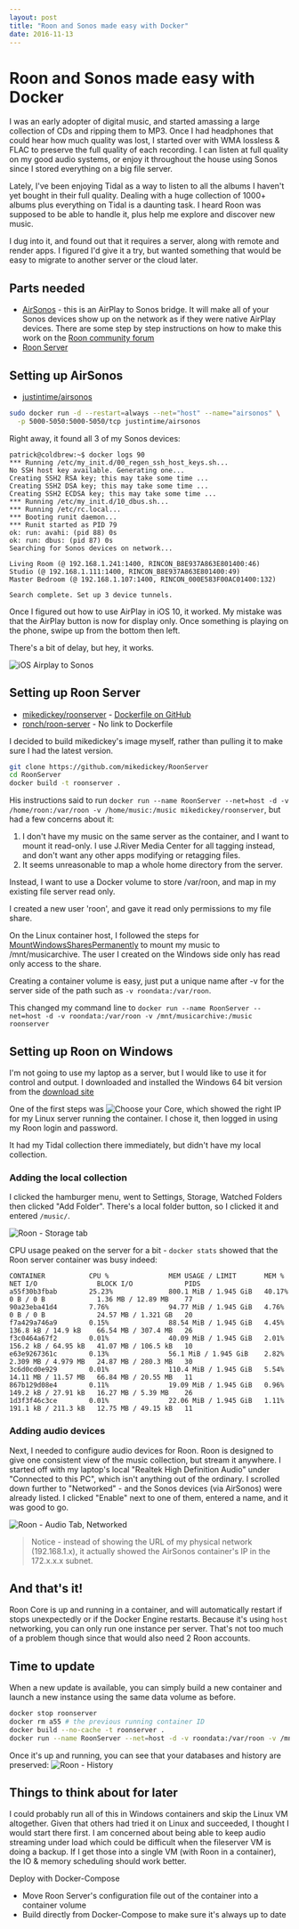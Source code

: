 ```yaml
---
layout: post
title: "Roon and Sonos made easy with Docker"
date: 2016-11-13
---
```



# Roon and Sonos made easy with Docker

I was an early adopter of digital music, and started amassing a large collection of CDs and ripping them to MP3. Once I had headphones that could hear how much quality was lost, I started over with WMA lossless & FLAC to preserve the full quality of each recording. I can listen at full quality on my good audio systems, or enjoy it throughout the house using Sonos since I stored everything on a big file server.

Lately, I've been enjoying Tidal as a way to listen to all the albums I haven't yet bought in their full quality. Dealing with a huge collection of 1000+ albums plus everything on Tidal is a daunting task. I heard Roon was supposed to be able to handle it, plus help me explore and discover new music.

I dug into it, and found out that it requires a server, along with remote and render apps. I figured I'd give it a try, but wanted something that would be easy to migrate to another server or the cloud later. 

## Parts needed

- [AirSonos](https://medium.com/@stephencwan/hacking-airplay-into-sonos-93a41a1fcfbb) - this is an AirPlay to Sonos bridge. It will make all of your Sonos devices show up on the network as if they were native AirPlay devices. There are some step by step instructions on how to make this work on the [Roon community forum](https://community.roonlabs.com/t/can-i-output-to-sonos-devices/5697/28)
- [Roon Server](https://kb.roonlabs.com/LinuxInstall)


## Setting up AirSonos
- [justintime/airsonos](https://hub.docker.com/r/justintime/airsonos/)


```bash
sudo docker run -d --restart=always --net="host" --name="airsonos" \
  -p 5000-5050:5000-5050/tcp justintime/airsonos
```

Right away, it found all 3 of my Sonos devices:

```none
patrick@coldbrew:~$ docker logs 90
*** Running /etc/my_init.d/00_regen_ssh_host_keys.sh...
No SSH host key available. Generating one...
Creating SSH2 RSA key; this may take some time ...
Creating SSH2 DSA key; this may take some time ...
Creating SSH2 ECDSA key; this may take some time ...
*** Running /etc/my_init.d/10_dbus.sh...
*** Running /etc/rc.local...
*** Booting runit daemon...
*** Runit started as PID 79
ok: run: avahi: (pid 88) 0s
ok: run: dbus: (pid 87) 0s
Searching for Sonos devices on network...

Living Room (@ 192.168.1.241:1400, RINCON_B8E937A863E801400:46)
Studio (@ 192.168.1.111:1400, RINCON_B8E937A863E801400:49)
Master Bedroom (@ 192.168.1.107:1400, RINCON_000E583F00AC01400:132)

Search complete. Set up 3 device tunnels.
```

Once I figured out how to use AirPlay in iOS 10, it worked. My mistake was that the AirPlay button is now for display only. Once something is playing on the phone, swipe up from the bottom then left. 

There's a bit of delay, but hey, it works.

![iOS Airplay to Sonos]({{site.url}}/images/2016-11-13-roon/ios_airplay.png)


## Setting up Roon Server

- [mikedickey/roonserver](https://hub.docker.com/r/mikedickey/roonserver/) - [Dockerfile on GitHub](https://github.com/mikedickey/RoonServer)
- [ronch/roon-server](https://hub.docker.com/r/ronch/roon-server/) - No link to Dockerfile

I decided to build mikedickey's image myself, rather than pulling it to make sure I had the latest version.


```bash
git clone https://github.com/mikedickey/RoonServer
cd RoonServer
docker build -t roonserver .
```

His instructions said to run `docker run --name RoonServer --net=host -d -v /home/roon:/var/roon -v /home/music:/music mikedickey/roonserver`, but had a few concerns about it:
1. I don't have my music on the same server as the container, and I want to mount it read-only. I use J.River Media Center for all tagging instead, and don't want any other apps modifying or retagging files.
2. It seems unreasonable to map a whole home directory from the server.


Instead, I want to use a Docker volume to store /var/roon, and map in my existing file server read only.

I created a new user 'roon', and gave it read only permissions to my file share.

On the Linux container host, I followed the steps for [MountWindowsSharesPermanently](https://wiki.ubuntu.com/MountWindowsSharesPermanently) to mount my music to /mnt/musicarchive. The user I created on the Windows side only has read only access to the share.

Creating a container volume is easy, just put a unique name after -v for the server side of the path such as `-v roondata:/var/roon`.

This changed my command line to 
`docker run --name RoonServer --net=host -d -v roondata:/var/roon -v /mnt/musicarchive:/music roonserver`


## Setting up Roon on Windows
I'm not going to use my laptop as a server, but I would like to use it for control and output. I downloaded and installed the Windows 64 bit version from the [download site](https://roonlabs.com/downloads.html)

One of the first steps was 
![Choose your Core]({{site.url}}/images/2016-11-13-roon/windows_connect_1.png), which showed the right IP for my Linux server running the container. I chose it, then logged in using my Roon login and password.

It had my Tidal collection there immediately, but didn't have my local collection.


### Adding the local collection
I clicked the hamburger menu, went to Settings, Storage, Watched Folders then clicked "Add Folder". There's a local folder button, so I clicked it and entered `/music/`. 

![Roon - Storage tab]({{site.url}}/images/2016-11-13-roon/windows_watchedfolder.png)

CPU usage peaked on the server for a bit - `docker stats` showed that the Roon server container was busy indeed:
```none
CONTAINER           CPU %               MEM USAGE / LIMIT       MEM %               NET I/O               BLOCK I/O             PIDS
a55f30b3fbab        25.23%              800.1 MiB / 1.945 GiB   40.17%              0 B / 0 B             1.36 MB / 12.89 MB    77
90a23eba41d4        7.76%               94.77 MiB / 1.945 GiB   4.76%               0 B / 0 B             24.57 MB / 1.321 GB   20
f7a429a746a9        0.15%               88.54 MiB / 1.945 GiB   4.45%               136.8 kB / 14.9 kB    66.54 MB / 307.4 MB   26
f3c0464a67f2        0.01%               40.09 MiB / 1.945 GiB   2.01%               156.2 kB / 64.95 kB   41.07 MB / 106.5 kB   10
e63e9267361c        0.13%               56.1 MiB / 1.945 GiB    2.82%               2.309 MB / 4.979 MB   24.87 MB / 280.3 MB   30
3c6d0cd0e929        0.01%               110.4 MiB / 1.945 GiB   5.54%               14.11 MB / 11.57 MB   66.84 MB / 20.55 MB   11
867b129d08e4        0.11%               19.09 MiB / 1.945 GiB   0.96%               149.2 kB / 27.91 kB   16.27 MB / 5.39 MB    26
1d3f3f46c3ce        0.01%               22.06 MiB / 1.945 GiB   1.11%               191.1 kB / 211.3 kB   12.75 MB / 49.15 kB   11
```


### Adding audio devices
Next, I needed to configure audio devices for Roon. Roon is designed to give one consistent view of the music collection, but stream it anywhere. I started off with my laptop's local "Realtek High Definition Audio" under "Connected to this PC", which isn't anything out of the ordinary. I scrolled down further to "Networked" - and the Sonos devices (via AirSonos) were already listed. I clicked "Enable" next to one of them, entered a name, and it was good to go.

![Roon - Audio Tab, Networked]({{site.url}}/images/2016-11-13-roon/windows_audio_devices.png)

> Notice - instead of showing the URL of my physical network (192.168.1.x), it actually showed the AirSonos container's IP in the 172.x.x.x subnet.

## And that's it!
Roon Core is up and running in a container, and will automatically restart if stops unexpectedly or if the Docker Engine restarts. Because it's using `host` networking, you can only run one instance per server. That's not too much of a problem though since that would also need 2 Roon accounts.

## Time to update

When a new update is available, you can simply build a new container and launch a new instance using the same data volume as before. 

```bash
docker stop roonserver
docker rm a55 # the previous running container ID
docker build --no-cache -t roonserver .
docker run --name RoonServer --net=host -d -v roondata:/var/roon -v /mnt/musicarchive:/music roonserver
```

Once it's up and running, you can see that your databases and history are preserved: 
![Roon - History]({{site.url}}/images/2016-11-13-roon/history_after_update.png)


## Things to think about for later
I could probably run all of this in Windows containers and skip the Linux VM altogether. Given that others had tried it on Linux and succeeded, I thought I would start there first. 
I am concerned about being able to keep audio streaming under load which could be difficult when the fileserver VM is doing a backup. If I get those into a single VM (with Roon in a container), the IO & memory scheduling should work better.

Deploy with Docker-Compose
- Move Roon Server's configuration file out of the container into a container volume
- Build directly from Docker-Compose to make sure it's always up to date
